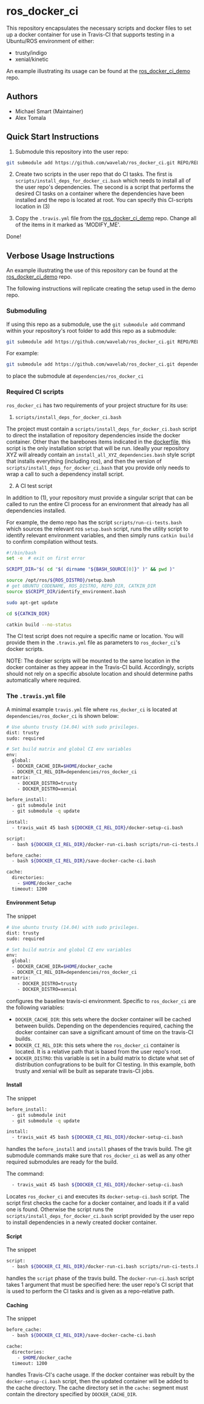 # ros_docker_ci

This repository encapsulates the necessary scripts and docker files to set up a
docker container for use in Travis-CI that supports testing in a Ubuntu/ROS
environment of either:

* trusty/indigo
* xenial/kinetic

An example illustrating its usage can be found at the
[ros_docker_ci_demo](https://github.com/wavelab/ros_docker_ci_demo) repo.

## Authors

* Michael Smart (Maintainer)
* Alex Tomala

## Quick Start Instructions

1) Submodule this repository into the user repo:

```bash
git submodule add https://github.com/wavelab/ros_docker_ci.git REPO/RELATIVE/PATH
```

2) Create two scripts in the user repo that do CI tasks. The first is 
`scripts/install_deps_for_docker_ci.bash` which needs to install all of the user
repo's dependencies. The second is a script that performs the desired CI tasks
on a container where the dependencies have been installed and the repo is
located at root. You can specify this CI-scripts location in (3)

3) Copy the `.travis.yml` file from the
[ros_docker_ci_demo](https://github.com/wavelab/ros_docker_ci_demo) repo. Change
all of the items in it marked as 'MODIFY_ME'.

Done!

## Verbose Usage Instructions

An example illustrating the use of this repository can be found at
the [ros_docker_ci_demo](https://github.com/wavelab/ros_docker_ci_demo) repo.

The following instructions will replicate creating the setup used in the demo
repo.

### Submoduling

If using this repo as a submodule, use the `git submodule add` command within
your repository's root folder to add this repo as a submodule:

```bash
git submodule add https://github.com/wavelab/ros_docker_ci.git REPO/RELATIVE/PATH
```

For example:
```bash
git submodule add https://github.com/wavelab/ros_docker_ci.git dependencies/ros_docker_ci
```

to place the submodule at `dependencies/ros_docker_ci`

### Required CI scripts

`ros_docker_ci` has two requirements of your project structure for its use:

1) `scripts/install_deps_for_docker_ci.bash`

The project must contain a `scripts/install_deps_for_docker_ci.bash` script to
direct the installation of repository dependencies inside the docker container.
Other than the barebones items indicated in the
[dockerfile](https://github.com/wavelab/ros_docker_ci/blob/master/trusty/Dockerfile),
this script is the only installation script that will be run. Ideally your
repository XYZ will already contain an `install_all_XYZ_dependencies.bash` style
script that installs everything (including ros), and then the version of 
`scripts/install_deps_for_docker_ci.bash` that you provide only needs to wrap a
call to such a dependency install script.

2) A CI test script

In addition to (1), your repository must provide a singular script that can be
called to run the entire CI process for an environment that already has all
dependencies installed.

For example, the demo repo has the script `scripts/run-ci-tests.bash` which
sources the relevant ros `setup.bash` script, runs the utility script to
identify relevant environment variables, and then simply runs `catkin build` to
confirm compilation without tests.

```bash
#!/bin/bash
set -e  # exit on first error

SCRIPT_DIR="$( cd "$( dirname "${BASH_SOURCE[0]}" )" && pwd )"

source /opt/ros/${ROS_DISTRO}/setup.bash
# get UBUNTU_CODENAME, ROS_DISTRO, REPO_DIR, CATKIN_DIR
source $SCRIPT_DIR/identify_environment.bash

sudo apt-get update

cd ${CATKIN_DIR}

catkin build --no-status
```

The CI test script does not require a specific name or location. You will
provide them in the `.travis.yml` file as parameters to `ros_docker_ci`'s docker
scripts.

NOTE: The docker scripts will be mounted to the same location in the docker
container as they appear in the Travis-CI build. Accordingly, scripts should not
rely on a specific absolute location and should determine paths automatically
where required.

### The `.travis.yml` file

A minimal example `travis.yml` file  where `ros_docker_ci` is located at
`dependencies/ros_docker_ci` is shown below:

```bash
# Use ubuntu trusty (14.04) with sudo privileges.
dist: trusty
sudo: required

# Set build matrix and global CI env variables
env:
  global:
  - DOCKER_CACHE_DIR=$HOME/docker_cache
  - DOCKER_CI_REL_DIR=dependencies/ros_docker_ci
  matrix:
    - DOCKER_DISTRO=trusty
    - DOCKER_DISTRO=xenial

before_install:
  - git submodule init
  - git submodule -q update

install:
  - travis_wait 45 bash ${DOCKER_CI_REL_DIR}/docker-setup-ci.bash

script:
  - bash ${DOCKER_CI_REL_DIR}/docker-run-ci.bash scripts/run-ci-tests.bash

before_cache:
  - bash ${DOCKER_CI_REL_DIR}/save-docker-cache-ci.bash

cache:
  directories:
    - $HOME/docker_cache
  timeout: 1200
```

#### Environment Setup

The snippet

```bash
# Use ubuntu trusty (14.04) with sudo privileges.
dist: trusty
sudo: required

# Set build matrix and global CI env variables
env:
  global:
  - DOCKER_CACHE_DIR=$HOME/docker_cache
  - DOCKER_CI_REL_DIR=dependencies/ros_docker_ci
  matrix:
    - DOCKER_DISTRO=trusty
    - DOCKER_DISTRO=xenial
```

configures the baseline travis-ci environment. Specific to `ros_docker_ci` are
the following variables:

* `DOCKER_CACHE_DIR`: this sets where the docker container will be cached
between builds. Depending on the dependencies required, caching the docker
container can save a significant amount of time on the travis-CI builds.
* `DOCKER_CI_REL_DIR`: this sets where the `ros_docker_ci` container is located.
It is a relative path that is based from the user repo's root.
* `DOCKER_DISTRO`: this variable is set in a build matrix to dictate what set of
distribution confugrations to be built for CI testing. In this example, both
trusty and xenial will be built as separate travis-CI jobs.

#### Install

The snippet

```bash
before_install:
  - git submodule init
  - git submodule -q update

install:
  - travis_wait 45 bash ${DOCKER_CI_REL_DIR}/docker-setup-ci.bash
```

handles the `before_install` and `install` phases of the travis build. The git
submodule commands make sure that `ros_docker_ci` as well as any other required
submodules are ready for the build.

The command:

```bash
  - travis_wait 45 bash ${DOCKER_CI_REL_DIR}/docker-setup-ci.bash
```

Locates `ros_docker_ci` and executes its `docker-setup-ci.bash` script. The
script first checks the cache for a docker container, and loads it if a valid
one is found. Otherwise the script runs the
`scripts/install_deps_for_docker_ci.bash` script provided by the user repo to
install dependencies in a newly created docker container.

#### Script

The snippet

```bash
script:
  - bash ${DOCKER_CI_REL_DIR}/docker-run-ci.bash scripts/run-ci-tests.bash
```

handles the `script` phase of the travis build. The `docker-run-ci.bash` script
takes 1 argument that must be specified here: the user repo's CI script that is
used to perform the CI tasks and is given as a repo-relative path.

#### Caching

The snippet

```bash
before_cache:
  - bash ${DOCKER_CI_REL_DIR}/save-docker-cache-ci.bash

cache:
  directories:
    - $HOME/docker_cache
  timeout: 1200
```

handles Travis-CI's cache usage. If the docker container was rebuilt by the
`docker-setup-ci.bash` script, then the updated container will be added to the
cache directory. The cache directory set in the `cache:` segment must contain
the directory specified by `DOCKER_CACHE_DIR`.
